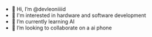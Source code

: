 - 👋 Hi, I’m @devleoniiiid
- 👀 I'm interested in hardware and software development
- 🌱 I’m currently learning AI
- 💞️ I’m looking to collaborate on a ai phone
